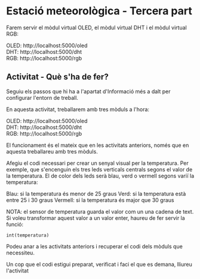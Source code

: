 # Estació meteorològica - Tercera part

Farem servir el mòdul virtual OLED, el mòdul virtual DHT i el mòdul virtual RGB:

OLED: http://localhost:5000/oled    
DHT: http://localhost:5000/dht    
RGB: http://localhost:5000/rgb

## Activitat - Què s'ha de fer?

Seguiu els passos que hi ha a l'apartat d'Informació més a dalt per configurar l'entorn de treball.

En aquesta activitat, treballarem amb tres mòduls a l'hora:

OLED: http://localhost:5000/oled    
DHT: http://localhost:5000/dht    
RGB: http://localhost:5000/rgb

El funcionament és el mateix que en les activitats anteriors, només que en aquesta treballareu amb tres mòduls.

Afegiu el codi necessari per crear un senyal visual per la temperatura. Per exemple, que s'encenguin els tres leds verticals centrals segons el valor de la temperatura. El de color dels leds serà blau, verd o vermell segons variï la temperatura:

Blau: si la temperatura és menor de 25 graus Verd: si la temperatura està entre 25 i 30 graus Vermell: si la temperatura és major que 30 graus

NOTA: el sensor de temperatura guarda el valor com un una cadena de text. Si voleu transformar aquest valor a un valor enter, haureu de fer servir la funció:

`int(temperatura)`

Podeu anar a les activitats anteriors i recuperar el codi dels mòduls que necessiteu.

Un cop que el codi estigui preparat, verificat i faci el que es demana, lliureu l'activitat



